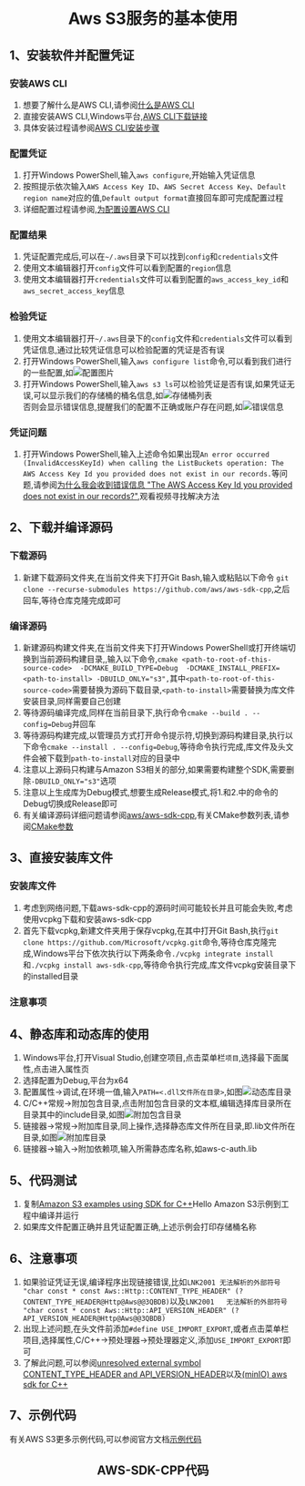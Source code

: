 # <center>Aws S3服务的基本使用

## 1、安装软件并配置凭证

### 安装AWS CLI
1. 想要了解什么是AWS CLI,请参阅[什么是AWS CLI](https://docs.aws.amazon.com/zh_cn/cli/latest/userguide/cli-chap-welcome.html)
2. 直接安装AWS CLI,Windows平台,[AWS CLI下载链接](https://awscli.amazonaws.com/AWSCLIV2.msi)
3. 具体安装过程请参阅[AWS CLI安装步骤](https://docs.aws.amazon.com/zh_cn/cli/latest/userguide/getting-started-install.html)

### 配置凭证
1. 打开Windows PowerShell,输入`aws configure`,开始输入凭证信息
2. 按照提示依次输入`AWS Access Key ID`、`AWS Secret Access Key`、`Default region name`对应的值,`Default output format`直接回车即可完成配置过程
3. 详细配置过程请参阅,[为配置设置AWS CLI](https://docs.aws.amazon.com/zh_cn/cli/latest/userguide/cli-chap-configure.html)
   
### 配置结果
1. 凭证配置完成后,可以在`~/.aws`目录下可以找到`config`和`credentials`文件
2. 使用文本编辑器打开`config`文件可以看到配置的`region`信息
3. 使用文本编辑器打开`credentials`文件可以看到配置的`aws_access_key_id`和`aws_secret_access_key`信息

### 检验凭证
1. 使用文本编辑器打开`~/.aws`目录下的`config`文件和`credentials`文件可以看到凭证信息,通过比较凭证信息可以检验配置的凭证是否有误
2. 打开Windows PowerShell,输入`aws configure list`命令,可以看到我们进行的一些配置,如![配置图片](https://github.com/guoyuanchao94/images/blob/main/config.png?raw=true)
3. 打开Windows PowerShell,输入`aws s3 ls`可以检验凭证是否有误,如果凭证无误,可以显示我们的存储桶的桶名信息,如![存储桶列表](https://github.com/guoyuanchao94/images/blob/main/bucket.png?raw=true)                           
否则会显示错误信息,提醒我们的配置不正确或账户存在问题,如![错误信息]()

### 凭证问题
1. 打开Windows PowerShell,输入上述命令如果出现`An error occurred (InvalidAccessKeyId) when calling the ListBuckets operation: The AWS Access Key Id you provided does not exist in our records.`等问题,请参阅[为什么我会收到错误信息 "The AWS Access Key Id you provided does not exist in our records?"](https://aws.amazon.com/cn/getting-started/faq/access-key-id-doesnt-exist-in-records/),观看视频寻找解决方法


## 2、下载并编译源码
### 下载源码
1. 新建下载源码文件夹,在当前文件夹下打开Git Bash,输入或粘贴以下命令 `git clone --recurse-submodules https://github.com/aws/aws-sdk-cpp`,之后回车,等待仓库克隆完成即可
   
### 编译源码
1. 新建源码构建文件夹,在当前文件夹下打开Windows PowerShell或打开终端切换到当前源码构建目录,,输入以下命令,`cmake <path-to-root-of-this-source-code> 
-DCMAKE_BUILD_TYPE=Debug 
-DCMAKE_INSTALL_PREFIX=<path-to-install> -DBUILD_ONLY="s3",`其中`<path-to-root-of-this-source-code>`需要替换为源码下载目录,`<path-to-install>`需要替换为库文件安装目录,同样需要自己创建
1. 等待源码编译完成,同样在当前目录下,执行命令`cmake --build . --config=Debug`并回车
2. 等待源码构建完成,以管理员方式打开命令提示符,切换到源码构建目录,执行以下命令`cmake --install . --config=Debug`,等待命令执行完成,库文件及头文件会被下载到`path-to-install`对应的目录中
3. 注意以上源码只构建与Amazon S3相关的部分,如果需要构建整个SDK,需要删除`-DBUILD_ONLY="s3"`选项
4. 注意以上生成库为Debug模式,想要生成Release模式,将1.和2.中的命令的Debug切换成Release即可
5. 有关编译源码详细问题请参阅[aws/aws-sdk-cpp](https://github.com/aws/aws-sdk-cpp),有关CMake参数列表,请参阅[CMake参数](https://github.com/aws/aws-sdk-cpp/blob/main/docs/CMake_Parameters.md)

## 3、直接安装库文件

### 安装库文件
1. 考虑到网络问题,下载aws-sdk-cpp的源码时间可能较长并且可能会失败,考虑使用vcpkg下载和安装aws-sdk-cpp
2. 首先下载vcpkg,新建文件夹用于保存vcpkg,在其中打开Git Bash,执行`git clone https://github.com/Microsoft/vcpkg.git`命令,等待仓库克隆完成,Windows平台下依次执行以下两条命令`./vcpkg integrate install`和`./vcpkg install aws-sdk-cpp`,等待命令执行完成,库文件vcpkg安装目录下的installed目录
### 注意事项


## 4、静态库和动态库的使用
1. Windows平台,打开Visual Studio,创建空项目,点击菜单栏`项目`,选择最下面属性,点击进入属性页
2. 选择配置为Debug,平台为x64
3. 配置属性->调试,在环境一值,输入`PATH=<.dll文件所在目录>`,如图![动态库目录](https://github.com/guoyuanchao94/images/blob/main/BinPath.png?raw=true)
4. C/C++常规->附加包含目录,点击附加包含目录的文本框,编辑选择库目录所在目录其中的include目录,如图![附加包含目录](https://github.com/guoyuanchao94/images/blob/main/includePath.png?raw=true)
5. 链接器->常规->附加库目录,同上操作,选择静态库文件所在目录,即.lib文件所在目录,如图![附加库目录](https://github.com/guoyuanchao94/images/blob/main/libPath.png?raw=true)
6. 链接器->输入->附加依赖项,输入所需静态库名称,如aws-c-auth.lib
## 5、代码测试
1. 复制[Amazon S3 examples using SDK for C++](https://docs.aws.amazon.com/zh_cn/sdk-for-cpp/v1/developer-guide/cpp_s3_code_examples.html)Hello Amazon S3示例到工程中编译并运行
2. 如果库文件配置正确并且凭证配置正确,上述示例会打印存储桶名称
## 6、注意事项
1. 如果验证凭证无误,编译程序出现链接错误,比如`LNK2001 无法解析的外部符号 "char const * const Aws::Http::CONTENT_TYPE_HEADER" (?CONTENT_TYPE_HEADER@Http@Aws@@3QBDB)`以及`LNK2001	无法解析的外部符号 "char const * const Aws::Http::API_VERSION_HEADER" (?API_VERSION_HEADER@Http@Aws@@3QBDB)`
2. 出现上述问题,在头文件前添加`#define USE_IMPORT_EXPORT`,或者点击菜单栏项目,选择属性,C/C++->预处理器->预处理器定义,添加`USE_IMPORT_EXPORT`即可
3. 了解此问题,可以参阅[unresolved external symbol CONTENT_TYPE_HEADER and API_VERSION_HEADER](https://github.com/aws/aws-sdk-cpp/issues/1235)以及[(minIO) aws sdk for C++](https://www.jianshu.com/p/74f13cd08cc7)

## 7、示例代码
有关AWS S3更多示例代码,可以参阅官方文档[示例代码](https://docs.aws.amazon.com/zh_cn/sdk-for-cpp/v1/developer-guide/cpp_s3_code_examples.html)

## <center> AWS-SDK-CPP代码

